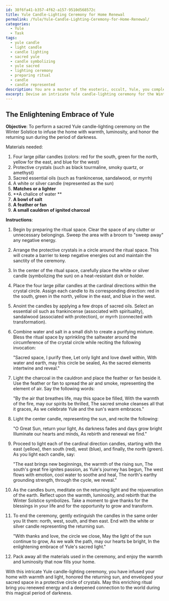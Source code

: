 ```yaml
---
id: 38f6fa41-b357-4f62-a157-9510d568572c
title: Yule Candle-Lighting Ceremony for Home Renewal
permalink: /Yule/Yule-Candle-Lighting-Ceremony-for-Home-Renewal/
categories:
  - Yule
  - Task
tags:
  - yule candle
  - light candle
  - candle lighting
  - sacred yule
  - candle symbolizing
  - yule sacred
  - lighting ceremony
  - preparing ritual
  - candle
  - candle represented
description: You are a master of the esoteric, occult, Yule, you complete tasks to the absolute best of your ability, no matter if you think you were not trained to do the task specifically, you will attempt to do it anyways, since you have performed the tasks you are given with great mastery, accuracy, and deep understanding of what is requested. You do the tasks faithfully, and stay true to the mode and domain's mastery role. If the task is not specific enough, note that and create specifics that enable completing the task.
excerpt: Devise an intricate Yule candle-lighting ceremony for the Winter Solstice, incorporating ancient symbols and invocations to infuse the home with warmth and luminosity. Designate specific candles for the cardinal directions, imbue them with sacred oils, and envelop the ritual space in a circle of protective crystals. Integrate a deeply meaningful recitation to honor the returning sun and the rebirth of life during this period of darkness.
---
```


## The Enlightening Embrace of Yule

**Objective**: To perform a sacred Yule candle-lighting ceremony on the Winter Solstice to infuse the home with warmth, luminosity, and honor the returning sun during the period of darkness.

Materials needed:
1. Four large pillar candles (colors: red for the south, green for the north, yellow for the east, and blue for the west)
2. Protective crystals (such as black tourmaline, smoky quartz, or amethyst)
3. Sacred essential oils (such as frankincense, sandalwood, or myrrh)
4. A white or silver candle (represented as the sun)
5. **Matches or a lighter**
6. **A chalice of water **
7. **A bowl of salt**
8. **A feather or fan**
9. **A small cauldron of ignited charcoal**

**Instructions**:

1. Begin by preparing the ritual space. Clear the space of any clutter or unnecessary belongings. Sweep the area with a broom to "sweep away" any negative energy.

2. Arrange the protective crystals in a circle around the ritual space. This will create a barrier to keep negative energies out and maintain the sanctity of the ceremony.

3. In the center of the ritual space, carefully place the white or silver candle (symbolizing the sun) on a heat-resistant dish or holder.

4. Place the four large pillar candles at the cardinal directions within the crystal circle. Assign each candle to its corresponding direction: red in the south, green in the north, yellow in the east, and blue in the west.

5. Anoint the candles by applying a few drops of sacred oils. Select an essential oil such as frankincense (associated with spirituality), sandalwood (associated with protection), or myrrh (connected with transformation).

6. Combine water and salt in a small dish to create a purifying mixture. Bless the ritual space by sprinkling the saltwater around the circumference of the crystal circle while reciting the following invocation:

   "Sacred space, I purify thee,
    Let only light and love dwell within,
    With water and earth, may this circle be sealed,
    As the sacred elements intertwine and reveal."

7. Light the charcoal in the cauldron and place the feather or fan beside it. Use the feather or fan to spread the air and smoke, representing the element of air. Say the following words:

   "By the air that breathes life, may this space be filled,
    With the warmth of the fire, may our spirits be thrilled,
    The sacred smoke cleanses all that it graces,
    As we celebrate Yule and the sun's warm embraces."

8. Light the center candle, representing the sun, and recite the following:

    "O Great Sun, return your light,
     As darkness fades and days grow bright
     Illuminate our hearts and minds,
     As rebirth and renewal we find."

9. Proceed to light each of the cardinal direction candles, starting with the east (yellow), then south (red), west (blue), and finally, the north (green). As you light each candle, say:

   "The east brings new beginnings, the warmth of the rising sun,
    The south's great fire ignites passion, as Yule's journey has begun,
    The west flows with emotion, cool water to soothe and heal,
    The north's earthy grounding strength, through the cycle, we reveal."

10. As the candles burn, meditate on the returning light and the rejuvenation of the earth. Reflect upon the warmth, luminosity, and rebirth that the Winter Solstice symbolizes. Take a moment to give thanks for the blessings in your life and for the opportunity to grow and transform.

11. To end the ceremony, gently extinguish the candles in the same order you lit them: north, west, south, and then east. End with the white or silver candle representing the returning sun. 

    "With thanks and love, the circle we close,
     May the light of the sun continue to grow,
     As we walk the path, may our hearts be bright,
     In the enlightening embrace of Yule's sacred light."

12. Pack away all the materials used in the ceremony, and enjoy the warmth and luminosity that now fills your home.

With this intricate Yule candle-lighting ceremony, you have infused your home with warmth and light, honored the returning sun, and enveloped your sacred space in a protective circle of crystals. May this enriching ritual bring you renewed energy and a deepened connection to the world during this magical period of darkness.
